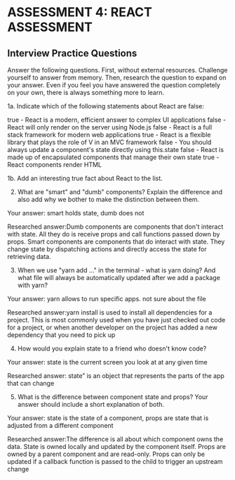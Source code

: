 # ASSESSMENT 4: REACT ASSESSMENT
## Interview Practice Questions

Answer the following questions. First, without external resources. Challenge yourself to answer from memory. Then, research the question to expand on your answer. Even if you feel you have answered the question completely on your own, there is always something more to learn.  

1a. Indicate which of the following statements about React are false:

true - React is a modern, efficient answer to complex UI applications
false - React will only render on the server using Node.js
false - React is a full stack framework for modern web applications
true - React is a flexible library that plays the role of V in an MVC framework
false - You should always update a component's state directly using this.state
false - React is made up of encapsulated components that manage their own state
true - React components render HTML

1b. Add an interesting true fact about React to the list.

2. What are "smart" and "dumb" components? Explain the difference and also add why we bother to make the distinction between them.

  Your answer: smart holds state, dumb does not

  Researched answer:Dumb components are components that don't interact with state. All they do is receive props and call functions passed down by props. Smart components are components that do interact with state. They change state by dispatching actions and directly access the state for retrieving data.



3. When we use "yarn add ..." in the terminal - what is yarn doing? And what file will always be automatically updated after we add a package with yarn?

  Your answer: yarn allows to run specific apps. not sure about the file

  Researched answer:yarn install is used to install all dependencies for a project. This is most commonly used when you have just checked out code for a project, or when another developer on the project has added a new dependency that you need to pick up



4. How would you explain state to a friend who doesn't know code?

  Your answer: state is the current screen you look at at any given time

  Researched answer: state” is an object that represents the parts of the app that can change



5. What is the difference between component state and props? Your answer should include a short explanation of both.

  Your answer: state is the state of a component, props are state that is adjusted from a different component

  Researched answer:The difference is all about which component owns the data. State is owned locally and updated by the component itself. Props are owned by a parent component and are read-only. Props can only be updated if a callback function is passed to the child to trigger an upstream change
